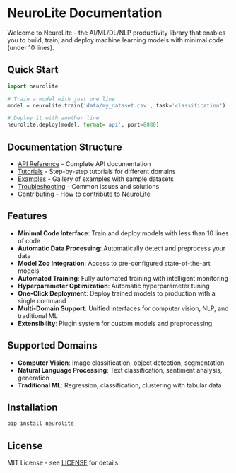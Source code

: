 # NeuroLite Documentation

Welcome to NeuroLite - the AI/ML/DL/NLP productivity library that enables you to build, train, and deploy machine learning models with minimal code (under 10 lines).

## Quick Start

```python
import neurolite

# Train a model with just one line
model = neurolite.train('data/my_dataset.csv', task='classification')

# Deploy it with another line
neurolite.deploy(model, format='api', port=8080)
```

## Documentation Structure

- [API Reference](api/README.md) - Complete API documentation
- [Tutorials](tutorials/README.md) - Step-by-step tutorials for different domains
- [Examples](examples/README.md) - Gallery of examples with sample datasets
- [Troubleshooting](troubleshooting.md) - Common issues and solutions
- [Contributing](contributing.md) - How to contribute to NeuroLite

## Features

- **Minimal Code Interface**: Train and deploy models with less than 10 lines of code
- **Automatic Data Processing**: Automatically detect and preprocess your data
- **Model Zoo Integration**: Access to pre-configured state-of-the-art models
- **Automated Training**: Fully automated training with intelligent monitoring
- **Hyperparameter Optimization**: Automatic hyperparameter tuning
- **One-Click Deployment**: Deploy trained models to production with a single command
- **Multi-Domain Support**: Unified interfaces for computer vision, NLP, and traditional ML
- **Extensibility**: Plugin system for custom models and preprocessing

## Supported Domains

- **Computer Vision**: Image classification, object detection, segmentation
- **Natural Language Processing**: Text classification, sentiment analysis, generation
- **Traditional ML**: Regression, classification, clustering with tabular data

## Installation

```bash
pip install neurolite
```

## License

MIT License - see [LICENSE](../LICENSE) for details.